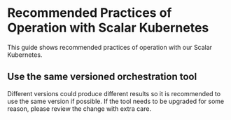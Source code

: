 # Recommended Practices of Operation with Scalar Kubernetes

This guide shows recommended practices of operation with our Scalar Kubernetes.

## Use the same versioned orchestration tool

Different versions could produce different results so it is recommended to use the same version if possible.
If the tool needs to be upgraded for some reason, please review the change with extra care.
